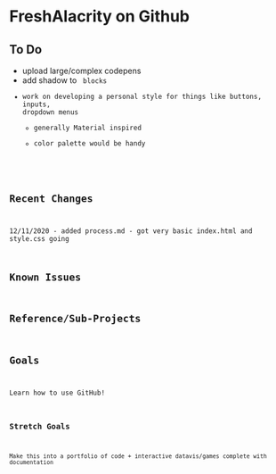 # FreshAlacrity on Github

## To Do
   - upload large/complex codepens
   - add shadow to <code> blocks
   - work on developing a personal style for things like buttons, inputs, dropdown menus
     - generally Material inspired
     - color palette would be handy
## Recent Changes
  12/11/2020
    - added process.md
    - got very basic index.html and style.css going
## Known Issues
## Reference/Sub-Projects
## Goals
  Learn how to use GitHub!
  ### Stretch Goals
    Make this into a portfolio of code + interactive datavis/games complete with documentation
